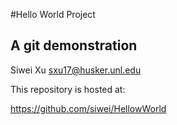 
#Hello World Project
## A git demonstration

Siwei Xu
sxu17@husker.unl.edu

This repository is hosted at:

https://github.com/siwei/HellowWorld